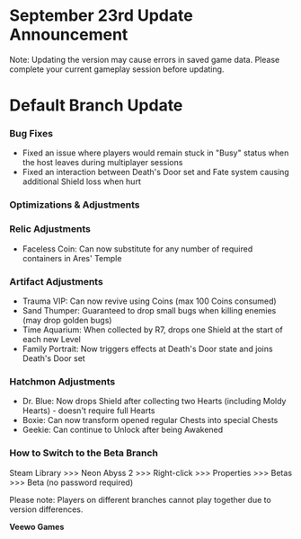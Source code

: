 # September 23rd Update Announcement

Note: Updating the version may cause errors in saved game data. Please complete your current gameplay session before updating.

# Default Branch Update

### Bug Fixes

* Fixed an issue where players would remain stuck in "Busy" status when the host leaves during multiplayer sessions
* Fixed an interaction between Death's Door set and Fate system causing additional Shield loss when hurt
### Optimizations & Adjustments

### Relic Adjustments

* Faceless Coin: Can now substitute for any number of required containers in Ares' Temple
### Artifact Adjustments

* Trauma VIP: Can now revive using Coins (max 100 Coins consumed)
* Sand Thumper: Guaranteed to drop small bugs when killing enemies (may drop golden bugs)
* Time Aquarium: When collected by R7, drops one Shield at the start of each new Level
* Family Portrait: Now triggers effects at Death's Door state and joins Death's Door set
### Hatchmon Adjustments

* Dr. Blue: Now drops Shield after collecting two Hearts (including Moldy Hearts) - doesn't require full Hearts
* Boxie: Can now transform opened regular Chests into special Chests
* Geekie: Can continue to Unlock after being Awakened
### How to Switch to the Beta Branch

Steam Library >>> Neon Abyss 2 >>> Right-click >>> Properties >>> Betas >>> Beta (no password required)

Please note: Players on different branches cannot play together due to version differences.

**Veewo Games**

